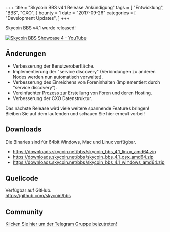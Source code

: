 +++
title = "Skycoin BBS v4.1 Release Ankündigung"
tags = [
    "Entwicklung",
    "BBS",
    "CXO",
]
bounty = 1
date = "2017-09-26"
categories = [
    "Development Updates",
]
+++

Skycoin BBS v4.1 wurde released!

[![Skycoin BBS Showcase 4 - YouTube](https://i.ytimg.com/vi/6ZqwgefYauU/0.jpg)](https://youtu.be/6ZqwgefYauU)

## Änderungen
- Verbesserung der Benutzeroberfläche.
- Implementierung der "service discovery" (Verbindungen zu anderen Nodes werden nun automatisch verwaltet).
- Verbesserung des Einreichens von Foreninhalten (Implementiert durch "service discovery").
- Vereinfachter Prozess zur Erstellung von Foren und deren Hosting.
- Verbesserung der CXO Datenstruktur.

Das nächste Release wird viele weitere spannende Features bringen! Bleiben Sie auf dem laufenden und schauen Sie hier erneut vorbei!

## Downloads

Die Binaries sind für 64bit Windows, Mac und Linux verfügbar.

- https://downloads.skycoin.net/bbs/skycoin_bbs_4.1_linux_amd64.zip
- https://downloads.skycoin.net/bbs/skycoin_bbs_4.1_osx_amd64.zip
- https://downloads.skycoin.net/bbs/skycoin_bbs_4.1_windows_amd64.zip

## Quellcode

Verfügbar auf GitHub. \
https://github.com/skycoin/bbs

## Community

[Klicken Sie hier um der Telegram Gruppe beizutreten!](https://t.me/skycoinbbs)
